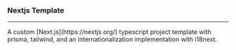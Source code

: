 ### Nextjs Template

<hr>
A custom [Next.js](https://nextjs.org/) typescript project template with prisma, tailwind, and an internationalization implementation with i18next.
